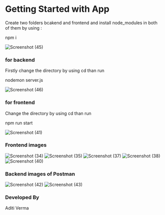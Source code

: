 # Getting Started with  App

Create two folders bcakend and frontend and install node_modules in both of them by using :
 
 npm i
 
 ![Screenshot (45)](https://user-images.githubusercontent.com/66800242/194653399-b1a009e3-e2eb-4d05-a62f-a96746308fa7.png)

### for backend
Firstly change the directory by using cd than run
 
 nodemon server.js
 
 ![Screenshot (46)](https://user-images.githubusercontent.com/66800242/194655856-7323e0ce-04b7-4216-98b3-71819b76e121.png)

 
 ### for frontend 
 Change the directory by using cd than run
 
  npm run start
  
 ![Screenshot (41)](https://user-images.githubusercontent.com/66800242/194655480-6c7dfa21-72ba-4129-b765-f82906894ff2.png)

 
### Frontend images
![Screenshot (34)](https://user-images.githubusercontent.com/66800242/194654366-4f390170-70dc-40c0-ba11-33938b209096.png)
![Screenshot (35)](https://user-images.githubusercontent.com/66800242/194654476-1b3d55f5-b0ed-4454-9898-d14ec7721d8c.png)
![Screenshot (37)](https://user-images.githubusercontent.com/66800242/194654585-597c1b3b-cfce-4f95-b1e2-ed3de44d583a.png)
![Screenshot (38)](https://user-images.githubusercontent.com/66800242/194654597-219a40de-2093-438a-98e6-328fff16c4c6.png)
![Screenshot (40)](https://user-images.githubusercontent.com/66800242/194654618-5b775fac-09cb-4e87-9b9a-f1f269279f6f.png)

### Backend images of Postman 
![Screenshot (42)](https://user-images.githubusercontent.com/66800242/194654767-e142f7df-c9c1-4901-b67a-eb9addfe9554.png)
![Screenshot (43)](https://user-images.githubusercontent.com/66800242/194654836-726ea6b3-9079-47f3-8a11-c82d8e660496.png)




### Developed By
Aditi Verma
